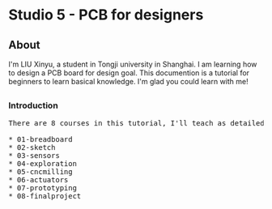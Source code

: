 # Studio 5 - PCB for designers

## About
I'm LIU Xinyu, a student in Tongji university in Shanghai. I am learning how to design a PCB board for design goal. This documention is a tutorial for beginners to learn basical knowledge. I'm glad you could learn with me!

##

### Introduction

<pre>There are 8 courses in this tutorial, I'll teach as detailed as possible.
  
* 01-breadboard
* 02-sketch
* 03-sensors
* 04-exploration
* 05-cncmilling
* 06-actuators
* 07-prototyping
* 08-finalproject</pre>

